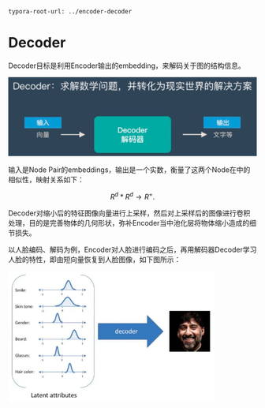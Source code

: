```
typora-root-url: ../encoder-decoder
```

# Decoder

Decoder目标是利用Encoder输出的embedding，来解码关于图的结构信息。

![](../../../images/generative_adversarial_network/encoder_decoder/decoder-2.png)



输入是Node Pair的embeddings，输出是一个实数，衡量了这两个Node在中的相似性，映射关系如下：

$$\begin{equation}R^{d} * R^{d}\to R^{+}\end{equation}.                                 \tag{1}$$

Decoder对缩小后的特征图像向量进行上采样，然后对上采样后的图像进行卷积处理，目的是完善物体的几何形状，弥补Encoder当中池化层将物体缩小造成的细节损失。

以人脸编码、解码为例，Encoder对人脸进行编码之后，再用解码器Decoder学习人脸的特性，即由短向量恢复到人脸图像，如下图所示：

![](../../../images/generative_adversarial_network/encoder_decoder/face-decoder.png)
